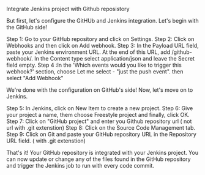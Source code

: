 Integrate Jenkins project with Github reposistory

But first, let's configure the GitHUb and Jenkins integration. Let's begin with the GitHub side!

Step 1: Go to your GitHub repository and click on Settings.
Step 2: Click on Webhooks and then click on Add webhook.
Step 3: In the Payload URL field, paste your Jenkins environment URL. At the end of this URL, add /github-webhook/. 
        In the Content type select application/json and leave the Secret field empty.
Step 4 :In the 'Which events would you like to trigger this webhook?' section, choose Let me select - "just the push event". then select "Add Webhook"

We're done with the configuration on GitHub's side! Now, let's move on to Jenkins.
 
Step 5: In Jenkins, click on New Item to create a new project.
Step 6: Give your project a name, them choose Freestyle project and finally, click OK.
Step 7: Click on "GitHub project" and enter you Github repository url ( not url with .git extenstion)
Step 8: Click on the Source Code Management tab.
Step 9: Click on Git and paste your GitHub repository URL in the Repository URL field. ( with .git extenstion)

That's it! Your GitHub repository is integrated with your Jenkins project. 
You can now update or change any of the files found in the GitHub repository and trigger the Jenkins job to run with every code commit.
